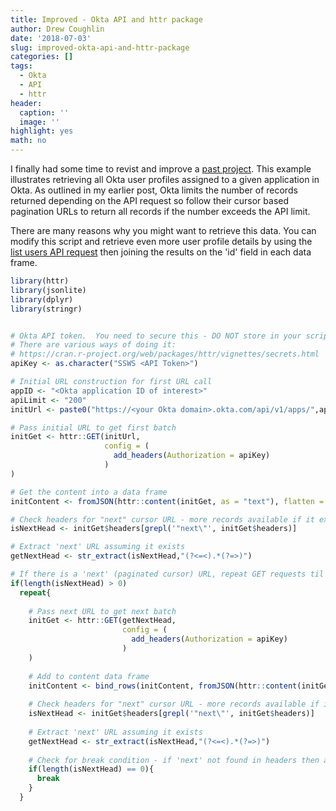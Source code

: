 ```yaml
---
title: Improved - Okta API and httr package
author: Drew Coughlin
date: '2018-07-03'
slug: improved-okta-api-and-httr-package
categories: []
tags:
  - Okta
  - API
  - httr
header:
  caption: ''
  image: ''
highlight: yes
math: no
---
```

I finally had some time to revist and improve a [past project](https://www.gratalis.com/post/okta-api-and-the-httr-package/).  This example illustrates retrieving all Okta user profiles assigned to a given application in Okta.  As outlined in my earlier post, Okta limits the number of records returned depending on the API request so follow their cursor based pagination URLs to return all records if the number exceeds the API limit.  

There are many reasons why you might want to retrieve this data.  You can modify this script and retrieve even more user profile details by using the [list users API request](https://developer.okta.com/docs/api/resources/users#list-all-users) then joining the results on the 'id' field in each data frame.

```r
library(httr)
library(jsonlite)
library(dplyr)
library(stringr)


# Okta API token.  You need to secure this - DO NOT store in your script. 
# There are various ways of doing it:
# https://cran.r-project.org/web/packages/httr/vignettes/secrets.html
apiKey <- as.character("SSWS <API Token>")

# Initial URL construction for first URL call
appID <- "<Okta application ID of interest>"
apiLimit <- "200"
initUrl <- paste0("https://<your Okta domain>.okta.com/api/v1/apps/",appID,"/users?limit=",apiLimit)

# Pass initial URL to get first batch
initGet <- httr::GET(initUrl,
                     config = (
                       add_headers(Authorization = apiKey)
                     )
)

# Get the content into a data frame
initContent <- fromJSON(httr::content(initGet, as = "text"), flatten = TRUE)

# Check headers for "next" cursor URL - more records available if it exists
isNextHead <- initGet$headers[grepl('"next\"', initGet$headers)]

# Extract 'next' URL assuming it exists
getNextHead <- str_extract(isNextHead,"(?<=<).*(?=>)")

# If there is a 'next' (paginated cursor) URL, repeat GET requests til there isn't
if(length(isNextHead) > 0)
  repeat{
  
    # Pass next URL to get next batch
    initGet <- httr::GET(getNextHead,
                         config = (
                           add_headers(Authorization = apiKey)
                         )
    )
    
    # Add to content data frame
    initContent <- bind_rows(initContent, fromJSON(httr::content(initGet, as = "text"), flatten = TRUE))
    
    # Check headers for "next" cursor URL - more records available if it exists
    isNextHead <- initGet$headers[grepl('"next\"', initGet$headers)]
    
    # Extract 'next' URL assuming it exists
    getNextHead <- str_extract(isNextHead,"(?<=<).*(?=>)")
    
    # Check for break condition - if 'next' not found in headers then all records retrieved
    if(length(isNextHead) == 0){
      break
    }
  }
```

